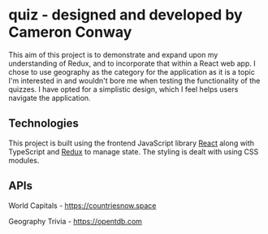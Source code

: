 # quiz - designed and developed by Cameron Conway

This aim of this project is to demonstrate and expand upon my understanding of Redux, and to incorporate that within a React web app. I chose to use geography as the category for the application as it is a topic I'm interested in and wouldn't bore me when testing the functionality of the quizzes. I have opted for a simplistic design, which I feel helps users navigate the application.

## Technologies

This project is built using the frontend JavaScript library [React](https://reactjs.org/) along with TypeScript and [Redux](https://redux.js.org/) to manage state. The styling is dealt with using CSS modules.

## APIs

World Capitals - https://countriesnow.space

Geography Trivia - https://opentdb.com

